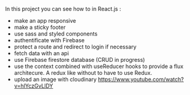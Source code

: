 In this project you can see how to in React.js :

- make an app responsive
- make a sticky footer
- use sass and styled components
- authentificate with Firebase
- protect a route and redirect to login if necessary
- fetch data with an api
- use Firebase firestore database (CRUD in progress)
- use the context combined with useReducer hooks to provide a flux architecure. A redux like without to have to use Redux.
- upload an image with cloudinary https://www.youtube.com/watch?v=hlYczGvLlDY
